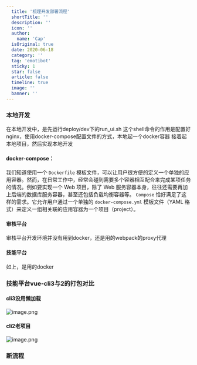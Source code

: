 ```yaml
---
  title: '梳理开发部署流程'
  shortTitle: ''
  description: ''
  icon: ''
  author:
    name: 'Cap'
  isOriginal: true
  date: 2020-06-18
  category: ''
  tag: 'emotibot'
  sticky: 1
  star: false
  article: false
  timeline: true
  image: ''
  banner: ''
---
```


  ### 本地开发
在本地开发中，是先运行deploy/dev下的run_ui.sh
这个shell命令的作用是配置好nginx，使用docker-compose配置文件的方式，本地起一个docker容器
接着起本地项目，然后实现本地开发
#### docker-compose： 
我们知道使用一个 `Dockerfile` 模板文件，可以让用户很方便的定义一个单独的应用容器。然而，在日常工作中，经常会碰到需要多个容器相互配合来完成某项任务的情况。例如要实现一个 Web 项目，除了 Web 服务容器本身，往往还需要再加上后端的数据库服务容器，甚至还包括负载均衡容器等。
`Compose` 恰好满足了这样的需求。它允许用户通过一个单独的 `docker-compose.yml` 模板文件（YAML 格式）来定义一组相关联的应用容器为一个项目（project）。
#### 审核平台
审核平台开发环境并没有用到docker，还是用的webpack的proxy代理
#### 技能平台
如上，是用的docker
### 技能平台vue-cli3与2的打包对比
#### cli3没用懒加载
![image.png](https://cdn.nlark.com/yuque/0/2019/png/297368/1571889259540-c18f93b0-d2b6-48a9-9787-d968d1d9a7c0.png#align=left&display=inline&height=182&name=image.png&originHeight=364&originWidth=1708&size=85322&status=done&style=none&width=854)

#### cli2老项目
![image.png](https://cdn.nlark.com/yuque/0/2019/png/297368/1571889336458-beff4987-4c18-403f-9e43-5c680054f5ec.png#align=left&display=inline&height=228&name=image.png&originHeight=456&originWidth=1562&size=162596&status=done&style=none&width=781)


### 新流程

